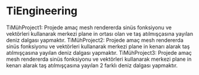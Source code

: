 # TiEngineering

TiMühProject1:
Projede amaç mesh rendererda sinüs fonksiyonu ve vektörleri kullanarak merkezi plane in ortası olan ve taş atılmışçasına yayılan deniz dalgası yapmaktır.
TiMühProject2: 
Projede amaç mesh rendererda sinüs fonksiyonu ve vektörleri kullanarak merkezi plane in kenarı alarak taş atılmışçasına yayılan deniz dalgası yapmaktır.
TiMühProject3: 
Projede amaç mesh rendererda sinüs fonksiyonu ve vektörleri kullanarak merkezi plane in kenarı alarak taş atılmışçasına yayılan 2 farklı deniz dalgası yapmaktır.

